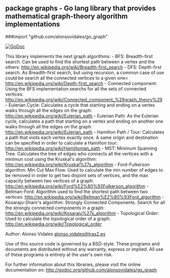 ## package graphs - Go lang library that provides mathematical graph-theory algorithm implementations
###import "github.com/alonsovidales/go_graph"

[![GoDoc](https://godoc.org/github.com/alonsovidales/go_graph?status.png)](https://godoc.org/github.com/alonsovidales/go_graph)


This library implements the next graph algorithms:
	- BFS: Breadth-first search. Can be used to find the shortest path between a vertex and the others: <http://en.wikipedia.org/wiki/Breadth-first_search>
	- DFS: Depth-first search. As Breadth-first search, but using recursion, a common case of use could be search all the connected vertices to a given one< <http://en.wikipedia.org/wiki/Depth-first_search>
	- Connected component: Using the BFS implementation searchs for all the sets of connected vertices: <http://en.wikipedia.org/wiki/Connected_component_%28graph_theory%29>
	- Eulerian Cycle: Calculates a cycle that starting and ending on a vertex walks through all the edges on the graph: <http://en.wikipedia.org/wiki/Eulerian_path>
	- Eulerian Path: As the Eulerian cycle, calculates a path that starting on a vertex and ending on another one walks through all the edges on the graph: <http://en.wikipedia.org/wiki/Eulerian_path>
	- Hamilton Path / Tour: Calculates a path that visits each vertex exactly once. A same origin and destination can be specified in order to calculate a Hamilton tour: <http://en.wikipedia.org/wiki/Hamiltonian_path>
	- MST: Minimum Spanning Tree. Calculates the tree of edges who connects all the vertices with a minimun cost using the Kruskal's algorithm: <http://en.wikipedia.org/wiki/Kruskal%27s_algorithm>
	- Ford-Fulkerson algorithm: Min Cut Max Flow. Used to calculate the min number of edges to be removed in order to get two disjoint sets of vertices, and the max capacity between two vertices of a graph: <http://en.wikipedia.org/wiki/Ford%E2%80%93Fulkerson_algorithm>
	- Bellman-Ford: Algorithm used to find the shortest path between two vertices: <http://en.wikipedia.org/wiki/Bellman%E2%80%93Ford_algorithm>
	- Kosaraju-Sharir's algorithm: Strongly Connected Components. Search for all the strongly connected components in a graph: <http://en.wikipedia.org/wiki/Kosaraju%27s_algorithm>
	- Topological Order: Used to calculate the topological order of a graph: <http://en.wikipedia.org/wiki/Topological_order>

Author: Alonso Vidales <alonso.vidales@tras2.es>

Use of this source code is governed by a BSD-style. These programs and documents are distributed without any warranty, express or implied. All use of these programs is entirely at the user's own risk.

For further information about this libraries, please visit the online documentation on: <http://godoc.org/github.com/alonsovidales/go_graph>
